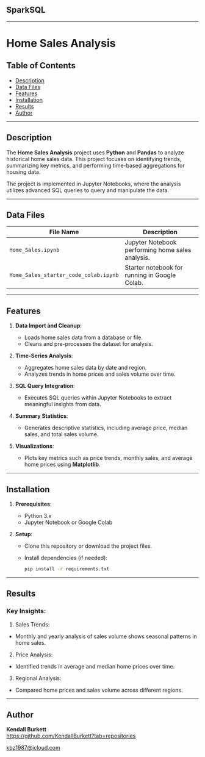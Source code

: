## SparkSQL
---

# Home Sales Analysis

## Table of Contents
- [Description](#description)
- [Data Files](#data-files)
- [Features](#features)
- [Installation](#installation)
- [Results](#results)
- [Author](#author)

---

## Description

The **Home Sales Analysis** project uses **Python** and **Pandas** to analyze historical home sales data. This project focuses on identifying trends, summarizing key metrics, and performing time-based aggregations for housing data.

The project is implemented in Jupyter Notebooks, where the analysis utilizes advanced SQL queries to query and manipulate the data.

---

## Data Files

| File Name                          | Description                                          |
|------------------------------------|------------------------------------------------------|
| `Home_Sales.ipynb`                 | Jupyter Notebook performing home sales analysis.     |
| `Home_Sales_starter_code_colab.ipynb` | Starter notebook for running in Google Colab.         |

---

## Features

1. **Data Import and Cleanup**:
   - Loads home sales data from a database or file.
   - Cleans and pre-processes the dataset for analysis.

2. **Time-Series Analysis**:
   - Aggregates home sales data by date and region.
   - Analyzes trends in home prices and sales volume over time.

3. **SQL Query Integration**:
   - Executes SQL queries within Jupyter Notebooks to extract meaningful insights from data.

4. **Summary Statistics**:
   - Generates descriptive statistics, including average price, median sales, and total sales volume.

5. **Visualizations**:
   - Plots key metrics such as price trends, monthly sales, and average home prices using **Matplotlib**.

---

## Installation

1. **Prerequisites**:
   - Python 3.x
   - Jupyter Notebook or Google Colab

2. **Setup**:
   - Clone this repository or download the project files.
     
   - Install dependencies (if needed):
     ```bash
     pip install -r requirements.txt
     ```
---

## Results

### Key Insights:

1.	Sales Trends:
- Monthly and yearly analysis of sales volume shows seasonal patterns in home sales.
2.	Price Analysis:
- Identified trends in average and median home prices over time.
3.	Regional Analysis:
* Compared home prices and sales volume across different regions.
---

## Author

**Kendall Burkett**  
https://github.com/KendallBurkett?tab=repositories
 
kbz1987@icloud.com